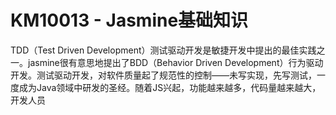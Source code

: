 # KM10013 - Jasmine基础知识

TDD（Test Driven Development）测试驱动开发是敏捷开发中提出的最佳实践之一。jasmine很有意思地提出了BDD（Behavior Driven Development）行为驱动开发。测试驱动开发，对软件质量起了规范性的控制——未写实现，先写测试，一度成为Java领域中研发的圣经。随着JS兴起，功能越来越多，代码量越来越大，开发人员

